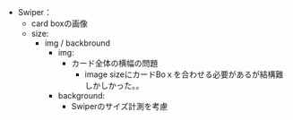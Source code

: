 - Swiper：
  - card boxの画像
  - size: 
    - img / backbround
      - img:
        - カード全体の横幅の問題
          - image sizeにカードBoｘを合わせる必要があるが結構難しかしかった。。
      - background:
        - Swiperのサイズ計測を考慮